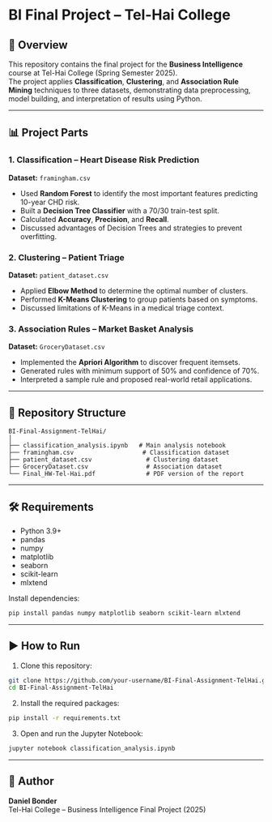 # BI Final Project – Tel-Hai College

## 📄 Overview
This repository contains the final project for the **Business Intelligence** course at Tel-Hai College (Spring Semester 2025).  
The project applies **Classification**, **Clustering**, and **Association Rule Mining** techniques to three datasets, demonstrating data preprocessing, model building, and interpretation of results using Python.

---

## 📊 Project Parts

### 1. Classification – Heart Disease Risk Prediction
**Dataset:** `framingham.csv`  
- Used **Random Forest** to identify the most important features predicting 10-year CHD risk.  
- Built a **Decision Tree Classifier** with a 70/30 train-test split.  
- Calculated **Accuracy**, **Precision**, and **Recall**.  
- Discussed advantages of Decision Trees and strategies to prevent overfitting.

### 2. Clustering – Patient Triage
**Dataset:** `patient_dataset.csv`  
- Applied **Elbow Method** to determine the optimal number of clusters.  
- Performed **K-Means Clustering** to group patients based on symptoms.  
- Discussed limitations of K-Means in a medical triage context.

### 3. Association Rules – Market Basket Analysis
**Dataset:** `GroceryDataset.csv`  
- Implemented the **Apriori Algorithm** to discover frequent itemsets.  
- Generated rules with minimum support of 50% and confidence of 70%.  
- Interpreted a sample rule and proposed real-world retail applications.

---

## 📂 Repository Structure
```
BI-Final-Assignment-TelHai/
│
├── classification_analysis.ipynb   # Main analysis notebook
├── framingham.csv                   # Classification dataset
├── patient_dataset.csv               # Clustering dataset
├── GroceryDataset.csv                # Association dataset
└── Final_HW-Tel-Hai.pdf              # PDF version of the report
```

---

## 🛠 Requirements
- Python 3.9+
- pandas
- numpy
- matplotlib
- seaborn
- scikit-learn
- mlxtend

Install dependencies:
```bash
pip install pandas numpy matplotlib seaborn scikit-learn mlxtend
```

---

## ▶️ How to Run
1. Clone this repository:
```bash
git clone https://github.com/your-username/BI-Final-Assignment-TelHai.git
cd BI-Final-Assignment-TelHai
```
2. Install the required packages:
```bash
pip install -r requirements.txt
```
3. Open and run the Jupyter Notebook:
```bash
jupyter notebook classification_analysis.ipynb
```

---

## 📌 Author
**Daniel Bonder**  
Tel-Hai College – Business Intelligence Final Project (2025)
